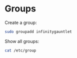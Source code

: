 # Groups

Create a group:

```bash
sudo groupadd infinitygauntlet
```

Show all groups:

```bash
cat /etc/group
```